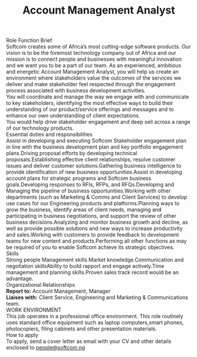 ---
title:              Account Management Analyst
location:           Lagos
contract_type:      Full time  
department:         Engineering
featured_image:     /uploads/headers/openings-header.jpg
body: |-
    ### Role Function Brief
    Softcom creates some of Africa’s most cutting-edge software products. Our vision is to be the foremost technology company out of Africa and our mission is to connect people and businesses with meaningful innovation and we want you to be a part of our team. As an experienced, ambitious and energetic Account Management Analyst, you will help us create an environment where stakeholders value the outcomes of the services we deliver and make stakeholder feel respected through the engagement process associated with business development activities.    
    You will coordinate and manage the way we engage with and communicate to key stakeholders, identifying the most effective ways to build their understanding of our product/service offerings and messages and to enhance our own understanding of client expectations.    
    You would help drive stakeholder engagement and deep sell across a range of our technology products.

    ### Essential duties and responsibilities
    - Assist in developing and executing Softcom Stakeholder engagement plan in line with the business development plan and key portfolio engagement plans.
    - Driving proposal efforts by developing technical proposals.
    - Establishing effective client relationships, resolve customer issues and deliver customer solutions.
    - Gathering business intelligence to provide identification of new business opportunities.
    - Assist in developing account plans for strategic programs and Softcom business goals.
    - Developing responses to RFIs, RFPs, and RFQs.
    - Developing and Managing the pipeline of business opportunities.
    - Working with other departments (such as Marketing & Comms and Client Services) to develop use cases for our Engineering products and platforms.
    - Planning ways to grow the business, identify areas of client needs, managing and participating in business negotiations, and support the review of other business decisions.
    - Analyzing and monitor business growth and decline, as well as provide possible solutions and new ways to increase productivity and sales.
    - Working with customers to provide feedback to development teams for new content and products.
    - Performing all other functions as may be required of you to enable Softcom achieve its strategic objectives.

    ### Skills
    - Strong people Management skills.
    - Market knowledge.
    - Communication and negotiation skills
    - Ability to build rapport and engage actively.
    - Time management and planning skills.
    - Proven sales track record would be an advantage.

    ### Organizational Relationships
    **Report to:** Account Management, Manager    
    **Liaises with:** Client Service, Engineering and Marketing & Communications team.

    ### WORK ENVIRONMENT
    This job operates in a professional office environment. This role routinely uses standard office equipment such as laptop computers,smart phones, photocopiers, filing cabinets and other presentation materials.

    ### How to apply
    To apply, send a cover letter as email with your CV and other details enclosed to [people@softcom.ng](mailto:people@softcom.ng)
---